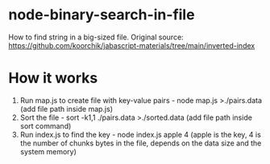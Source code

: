 # node-binary-search-in-file
How to find string in a big-sized file.
Original source: https://github.com/koorchik/jabascript-materials/tree/main/inverted-index
# How it works
1. Run map.js to create file with key-value pairs - node map.js >./pairs.data (add file path inside map.js)
2. Sort the file - sort -k1,1 ./pairs.data >./sorted.data (add file path inside sort command)
3. Run index.js to find the key - node index.js apple 4 (apple is the key, 4 is the number of chunks bytes in the file, depends on the data size and the system memory)
